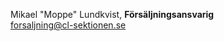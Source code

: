 Mikael "Moppe" Lundkvist, **Försäljningsansvarig** <i class="fa-solid fa-store"></i>   
forsaljning@cl-sektionen.se